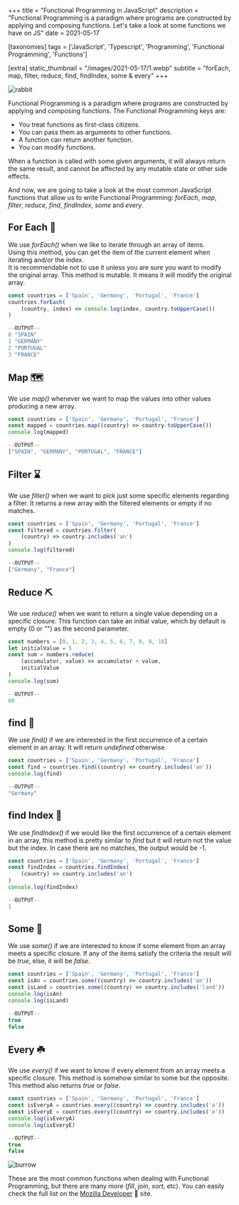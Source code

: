 +++
title = "Functional Programming in JavaScript"
description = "Functional Programming is a paradigm where programs are constructed by applying and composing functions. Let's take a look at some functions we have on JS"
date = 2021-05-17

[taxonomies]
tags = ['JavaScript', 'Typescript', 'Programming', 'Functional Programming', 'Functions']

[extra]
static_thumbnail = "/images/2021-05-17/1.webp"
subtitle = "forEach, map, filter, reduce, find, findIndex, some & every"
+++

![rabbit](/images/2021-05-17/1.webp)

Functional Programming is a paradigm where programs are constructed by applying and composing functions. The Functional
Programming keys are:

- You treat functions as first-class citizens.
- You can pass them as arguments to other functions.
- A function can return another function.
- You can modify functions.

When a function is called with some given arguments, it will always return the same result, and cannot be affected by
any mutable state or other side effects.

And now, we are going to take a look at the most common JavaScript functions that allow us to write Functional
Programming: _forEach_, _map_, _filter_, _reduce_, _find_, _findIndex_, _some_ and _every_.

<div class="separator"></div>

## For Each 🧩

We use _forEach()_ when we like to iterate through an array of items.<br>
Using this method, you can get the item of the current element when iterating and/or the index.<br>
It is recommendable not to use it unless you are sure you want to modify the original array. This method is mutable. It
means it will modify the original array.

```javascript
const countries = ['Spain', 'Germany', 'Portugal', 'France']
countries.forEach(
    (country, index) => console.log(index, country.toUpperCase())
)

--OUTPUT--
0 "SPAIN"
1 "GERMANY"
2 "PORTUGAL"
3 "FRANCE"
```

## Map 🗺

We use _map()_ whenever we want to map the values into other values producing a new array.

```javascript
const countries = ['Spain', 'Germany', 'Portugal', 'France']
const mapped = countries.map((country) => country.toUpperCase())
console.log(mapped)

--OUTPUT--
["SPAIN", "GERMANY", "PORTUGAL", "FRANCE"]
```

## Filter ⌛️

We use _filter()_ when we want to pick just some specific elements regarding a filter. It returns a new array with the
filtered elements or empty if no matches.

```javascript
const countries = ['Spain', 'Germany', 'Portugal', 'France']
const filtered = countries.filter(
    (country) => country.includes('an')
)
console.log(filtered)

--OUTPUT--
["Germany", "France"]
```

## Reduce ⛏

We use _reduce()_ when we want to return a single value depending on a specific closure. This function can take an
initial value, which by default is empty (0 or "") as the second parameter.

```javascript
const numbers = [0, 1, 2, 3, 4, 5, 6, 7, 8, 9, 10]
let initialValue = 5
const sum = numbers.reduce(
    (accumulator, value) => accumulator + value,
    initialValue
)
console.log(sum)

--OUTPUT--
60
```

## find 🔎

We use _find()_ if we are interested in the first occurrence of a certain element in an array. It will return
_undefined_ otherwise.

```javascript
const countries = ['Spain', 'Germany', 'Portugal', 'France']
const find = countries.find((country) => country.includes('an'))
console.log(find)

--OUTPUT--
"Germany"
```

## find Index 🔑

We use _findIndex()_ if we would like the first occurrence of a certain element in an array, this method is pretty
similar to _find_ but it will return not the value but the index. In case there are no matches, the output would be -1.

```javascript
const countries = ['Spain', 'Germany', 'Portugal', 'France']
const findIndex = countries.findIndex(
    (country) => country.includes('an')
)
console.log(findIndex)

--OUTPUT--
1
```

## Some 🧵

We use _some()_ if we are interested to know if some element from an array meets a specific closure. If any of the items
satisfy the criteria the result will be _true_, else, it will be _false_.

```javascript
const countries = ['Spain', 'Germany', 'Portugal', 'France']
const isAn = countries.some((country) => country.includes('an'))
const isLand = countries.some((country) => country.includes('land'))
console.log(isAn)
console.log(isLand)

--OUTPUT--
true
false
```

## Every ☘️

We use _every()_ if we want to know if every element from an array meets a specific closure. This method is somehow
similar to some but the opposite. This method also returns _true_ or _false_.

```javascript
const countries = ['Spain', 'Germany', 'Portugal', 'France']
const isEveryA = countries.every((country) => country.includes('a'))
const isEveryE = countries.every((country) => country.includes('e'))
console.log(isEveryA)
console.log(isEveryE)

--OUTPUT--
true
false
```

<div class="separator"></div>

![burrow](/images/2021-05-17/2.webp)

These are the most common functions when dealing with Functional Programming, but there are many more (_fill_, _join_,
_sort_, etc). You can easily check the full list on the
[Mozilla Developer](https://developer.mozilla.org/en-US/docs/Web/JavaScript/Reference/Global_Objects/Array#instance_methods)
🦊 site.
